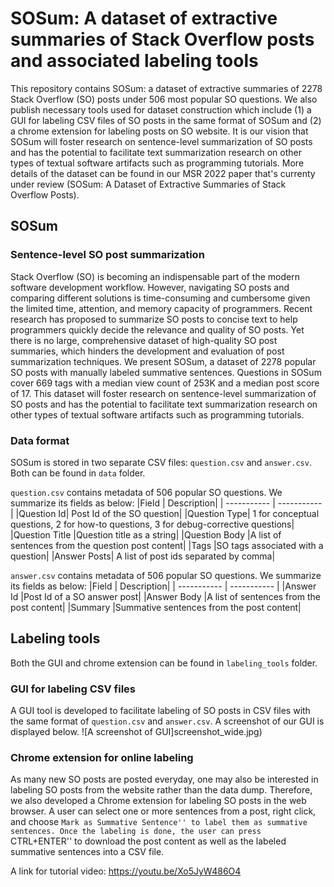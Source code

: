 
# SOSum: A dataset of extractive summaries of Stack Overflow posts and associated labeling tools

This repository contains SOSum: a dataset of extractive summaries of 2278 Stack Overflow (SO) posts under 506 most popular SO questions. We also publish necessary tools used for dataset construction which include (1) a GUI for labeling CSV files of SO posts in the same format of SOSum and (2) a chrome extension for labeling posts on SO website. It is our vision that SOSum will foster research on sentence-level summarization of SO posts and has the potential to facilitate text summarization research on other types of textual software artifacts such as programming tutorials. More details of the dataset can be found in our MSR 2022 paper that's currenty under review (SOSum: A Dataset of Extractive Summaries of Stack Overflow Posts).

## SOSum 
### Sentence-level SO post summarization
Stack Overflow (SO) is becoming an indispensable part of the modern software development workflow. However, navigating SO posts and comparing different solutions is time-consuming and cumbersome given the limited time, attention, and memory capacity of programmers. Recent research has proposed to summarize SO posts to concise text to help programmers quickly decide the relevance and quality of SO posts. Yet there is no large, comprehensive dataset of high-quality SO post summaries, which hinders the development and evaluation of post summarization techniques. We present SOSum, a dataset of 2278 popular SO posts with manually labeled summative sentences. Questions in SOSum cover 669 tags with a median view count of 253K and a median post score of 17. This dataset will foster research on sentence-level summarization of SO posts and has the potential to facilitate text summarization research on other types of textual software artifacts such as programming tutorials.

### Data format
SOSum is stored in two separate CSV files: `question.csv` and `answer.csv`. Both can be found in `data` folder.

`question.csv` contains metadata of 506 popular SO questions. We summarize its fields as below:
|Field | Description|
| ----------- | ----------- |
|Question Id| Post Id of the SO question|
|Question Type| 1 for conceptual questions, 2 for how-to questions, 3 for debug-corrective questions|
|Question Title |Question title as a string|
|Question Body |A list of sentences from the question post content|
|Tags |SO tags associated with a question|
|Answer Posts| A list of post ids separated by comma|

`answer.csv` contains metadata of 506 popular SO questions. We summarize its fields as below:
|Field | Description|
| ----------- | ----------- |
|Answer Id |Post Id of a SO answer post|
|Answer Body |A list of sentences from the post content|
|Summary |Summative sentences from the post content|

## Labeling tools
Both the GUI and chrome extension can be found in `labeling_tools` folder.
### GUI for labeling CSV files
A GUI tool is developed to facilitate labeling of SO posts in CSV files with the same format of `question.csv` and `answer.csv`. A screenshot of our GUI is displayed below.
![A screenshot of GUI]screenshot_wide.jpg)

### Chrome extension for online labeling
As many new SO posts are posted everyday, one may also be interested in labeling SO posts from the website rather than the data dump. Therefore, we also developed a Chrome extension for labeling SO posts in the web browser. A user can select one or more sentences from a post, right click, and choose ``Mark as Summative Sentence'' to label them as summative sentences. Once the labeling is done, the user can press ``CTRL+ENTER'' to download the post content as well as the labeled summative sentences into a CSV file.

A link for tutorial video: https://youtu.be/Xo5JyW486O4


